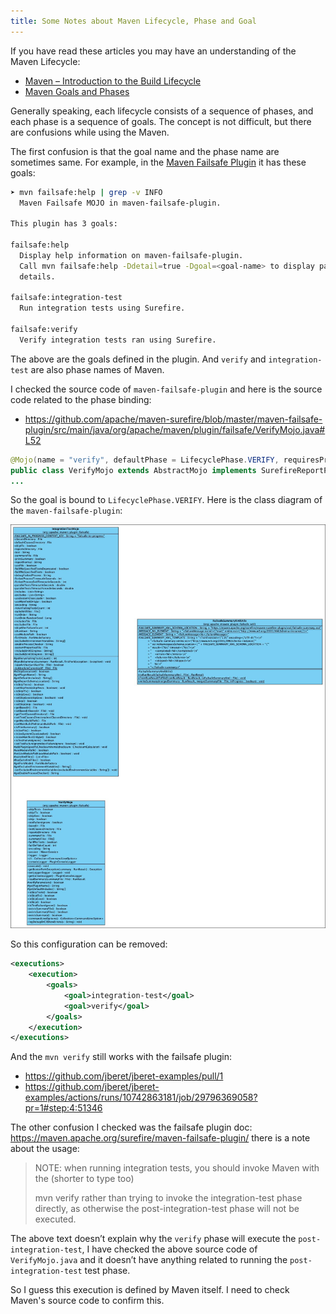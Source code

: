 ```yaml
---
title: Some Notes about Maven Lifecycle, Phase and Goal
---
```


If you have read these articles you may have an understanding of the Maven Lifecycle:

- [Maven – Introduction to the Build Lifecycle](https://maven.apache.org/guides/introduction/introduction-to-the-lifecycle.html)
- [Maven Goals and Phases](https://www.baeldung.com/maven-goals-phases)

Generally speaking, each lifecycle consists of a sequence of phases, and each phase is a sequence of goals. The concept is not difficult, but there are confusions while using the Maven.

The first confusion is that the goal name and the phase name are sometimes same. For example, in the [Maven Failsafe Plugin](https://maven.apache.org/surefire/maven-failsafe-plugin/) it has these goals:

```bash
➤ mvn failsafe:help | grep -v INFO
  Maven Failsafe MOJO in maven-failsafe-plugin.

This plugin has 3 goals:

failsafe:help
  Display help information on maven-failsafe-plugin.
  Call mvn failsafe:help -Ddetail=true -Dgoal=<goal-name> to display parameter
  details.

failsafe:integration-test
  Run integration tests using Surefire.

failsafe:verify
  Verify integration tests ran using Surefire.
```

The above are the goals defined in the plugin. And `verify` and `integration-test` are also phase names of Maven.

I checked the source code of `maven-failsafe-plugin` and here is the source code related to the phase binding:

- https://github.com/apache/maven-surefire/blob/master/maven-failsafe-plugin/src/main/java/org/apache/maven/plugin/failsafe/VerifyMojo.java#L52

```java
@Mojo(name = "verify", defaultPhase = LifecyclePhase.VERIFY, requiresProject = true, threadSafe = true)
public class VerifyMojo extends AbstractMojo implements SurefireReportParameters {
...
```

So the goal is bound to `LifecyclePhase.VERIFY`. Here is the class diagram of the `maven-failsafe-plugin`:

![](https://raw.githubusercontent.com/liweinan/blogpics2024/main/0907/failsafe-mojo.jpg)

So this configuration can be removed:

```xml
<executions>
    <execution>
        <goals>
            <goal>integration-test</goal>
            <goal>verify</goal>
        </goals>
    </execution>
</executions>
```

And the `mvn verify` still works with the failsafe plugin:

- https://github.com/jberet/jberet-examples/pull/1
- https://github.com/jberet/jberet-examples/actions/runs/10742863181/job/29796369058?pr=1#step:4:51346

The other confusion I checked was the failsafe plugin doc: https://maven.apache.org/surefire/maven-failsafe-plugin/ there is a note about the usage:

> NOTE: when running integration tests, you should invoke Maven with the (shorter to type too)
>
> mvn verify
> rather than trying to invoke the integration-test phase directly, as otherwise the post-integration-test phase will not be executed.

The above text doesn’t explain why the `verify` phase will execute the `post-integration-test`, I have checked the above source code of `VerifyMojo.java` and it doesn’t have anything related to running the `post-integration-test` test phase.

So I guess this execution is defined by Maven itself. I need to check Maven's source code to confirm this.

